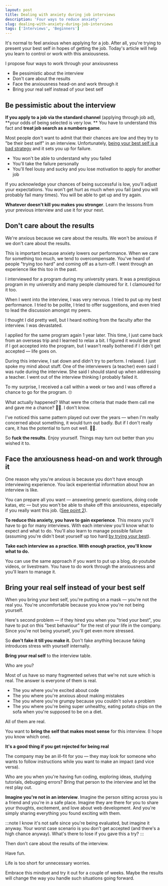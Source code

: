 ```yaml
---
layout: post
title: Dealing with anxiety during job interviews
description: 'Four ways to reduce anxiety'
slug: dealing-with-anxiety-during-job-interviews
tags: ['Interviews', 'Beginners']
---
```


It's normal to feel anxious when applying for a job. After all, you're trying to present your best self in hopes of getting the job. Today's article will help you learn to control or work with this anxiousness.

I propose four ways to work through your anxiousness

- Be pessimistic about the interview
- Don't care about the results
- Face the anxiousness head-on and work through it
- Bring your real self instead of your best self

<!-- more -->

## Be pessimistic about the interview

**If you apply to a job via the standard channel** (applying through job ad), **your odds of being selected is very low. ** You have to understand this fact and **treat job search as a numbers game**.

Most people don't want to admit that their chances are low and they try to "be their best self" in an interview. Unfortunately, [being your best self is a bad strategy](/blog/trying-your-best/) and it sets you up for failure.

- You won't be able to understand why you failed
- You'll take the failure personally
- You'll feel lousy and sucky and you lose motivation to apply for another job

If you acknowledge your chances of being successful is low, you'll adjust your expectations. You won't get hurt as much when you fail (and you will probably fail many times). You will be able to get up and try again.

**Whatever doesn't kill you makes you stronger**. Learn the lessons from your previous interview and use it for your next.

## Don't care about the results

We're anxious because we care about the results. We won't be anxious if we don't care about the results.

This is important because anxiety lowers our performance. When we care for something too much, we tend to overcompensate. You've heard of people "trying too hard" and coming off as a turn-off. I went through an experience like this too in the past.

I interviewed for a program during my university years. It was a prestigious program in my university and many people clamoured for it. I clamoured for it too.

When I went into the interview, I was very nervous. I tried to put up my best performance. I tried to be polite, I tried to offer suggestions, and even tried to lead the discussion amongst my peers.

I thought I did pretty well, but I heard nothing from the faculty after the interview. I was devastated.

I applied for the same program again 1 year later. This time, I just came back from an overseas trip and I learned to relax a bit. I figured it would be great if I got accepted into the program, but I wasn't really bothered if I didn't get accepted — life goes on.

During this interview, I sat down and didn't try to perform. I relaxed. I just spoke my mind about stuff. One of the interviewers (a teacher) even said I was rude during the interview. She said I should stand up when addressing a teacher. I went out of the interview thinking I probably failed it.

To my surprise, I received a call within a week or two and I was offered a chance to go for the program. 🙄

What actually happened? What were the criteria that made them call me and gave me a chance? 🤷‍♂️. I don't know.

I've noticed this same pattern played out over the years — when I'm really concerned about something, it would turn out badly. But if I don't really care, it has the potential to turn out well. 🤷‍♂️.

So **fuck the results**. Enjoy yourself. Things may turn out better than you wished it to.

## Face the anxiousness head-on and work through it

One reason why you're anxious is because you don't have enough interviewing experience. You lack experiential information about how an interview is like.

You can prepare all you want — answering generic questions, doing code katas, etc — but you won't be able to shake off this anxiousness, especially if you really want this job. ([See point 2](#don%E2%80%99t-care-about-the-results)).

**To reduce this anxiety, you have to gain experience**. This means you'll have to go for many interviews. With each interview you'll know what to expect and what to do. You'll also learn to manage possible failure (assuming you're didn't beat yourself up too hard [by trying your best](/blog/trying-your-best)).

**Take each interview as a practice. With enough practice, you'll know what to do.**

You can use the same approach if you want to put up a blog, do youtube videos, or livestream. You have to do work through the anxiousness and you'll learn to manage it.

## Bring your real self instead of your best self

When you bring your best self, you're putting on a mask — you're not the real you. You're uncomfortable because you know you're not being yourself.

Here's second problem — if they hired you when you "tried your best", you have to put on this "best behaviour" for the rest of your life in the company. Since you're not being yourself, you'll get even more stressed.

So **don't fake it till you make it.** Don't fake anything because faking introduces stress with yourself internally.

**Bring your real self** to the interview table.

Who are you?

Most of us have so many fragmented selves that we're not sure which is real. The answer is everyone of them is real.

- The you where you're excited about code
- The you where you're anxious about making mistakes
- The you where you're grumpy because you couldn't solve a problem
- The you where you're being super unhealthy, eating potato chips on the sofa when you're supposed to be on a diet.

All of them are real.

You want to **bring the self that makes most sense** for this interview. (I hope you know which one).

**It's a good thing if you get rejected for being real**

The company may be an ill-fit for you — they may look for someone who wants to follow instructions while you want to make an impact (and vice versa).

Who are you when you're having fun coding, exploring ideas, studying tutorials, debugging errors? Bring that person to the interview and let the rest play out.

**Imagine you're not in an interview**. Imagine the person sitting across you is a friend and you're in a safe place. Imagine they are there for you to share your thoughts, excitement, and love about web development. And you're simply sharing everything you found exciting with them.

:::note
I know it's not safe since you're being evaluated, but imagine it anyway. Your worst case scenario is you don't get accepted (and there's a high chance anyway). What's there to lose if you gave this a try?
:::

Then don't care about the results of the interview.

Have fun.

Life is too short for unnecessary worries.

Embrace this mindset and try it out for a couple of weeks. Maybe the results will change the way you handle such situations going forward.
